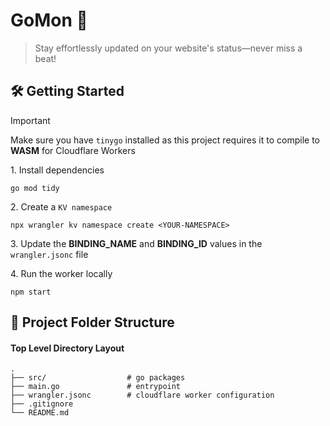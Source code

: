 # GoMon 🔭

> Stay effortlessly updated on your website's status—never miss a beat!

## 🛠 Getting Started
> [!IMPORTANT] 
> Make sure you have `tinygo` installed as this project requires it to compile to **WASM** for Cloudflare Workers

1\. Install dependencies

```terminal
go mod tidy
```

2\. Create a `KV namespace`

```terminal
npx wrangler kv namespace create <YOUR-NAMESPACE> 
```

3\. Update the **BINDING_NAME** and **BINDING_ID** values in the `wrangler.jsonc` file

4\. Run the worker locally 

```terminal
npm start
```

## 📂 Project Folder Structure

#### Top Level Directory Layout

```terminal
.
├── src/                  # go packages
├── main.go               # entrypoint
├── wrangler.jsonc        # cloudflare worker configuration
├── .gitignore
└── README.md
```


